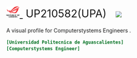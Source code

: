 <h1 style="font-weight:normal">
  <a href="https://sourcerer.io">
    <img src=https://github.com/UP210582/UP210582_CPP/blob/main/Imagenes/rep.png alt="Sourcerer" width=35>
  </a>
  &nbsp;UP210582(UPA) &nbsp;
  <a href="https://github.com/sourcerer-io/sourcerer-app/blob/master/LICENSE.md"><img src=https://img.shields.io/github/license/sourcerer-io/sourcerer-app.svg?colorB=ff0000></a>
</h1>

A visual profile for Computerstystems Engineers .
<br>


```ini
[Universidad Politecnica de Aguascalientes]
[Computerstystems Engineer]
```

